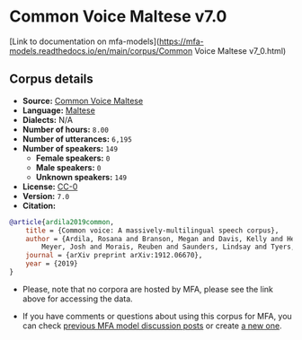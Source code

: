 
# Common Voice Maltese v7.0

[Link to documentation on mfa-models](https://mfa-models.readthedocs.io/en/main/corpus/Common Voice Maltese v7_0.html)

## Corpus details

- **Source:** [Common Voice Maltese](https://voice.mozilla.org/en/datasets)
- **Language:** [Maltese](https://en.wikipedia.org/wiki/Maltese_language)
- **Dialects:** N/A
- **Number of hours:** `8.00`
- **Number of utterances:** `6,195`
- **Number of speakers:** `149`
  - **Female speakers:** `0`
  - **Male speakers:** `0`
  - **Unknown speakers:** `149`
- **License:** [CC-0](https://creativecommons.org/publicdomain/zero/1.0/)
- **Version:** `7.0`
- **Citation:**
```bibtex
@article{ardila2019common,
	title = {Common voice: A massively-multilingual speech corpus},
	author = {Ardila, Rosana and Branson, Megan and Davis, Kelly and Henretty, Michael and Kohler, Michael and
		Meyer, Josh and Morais, Reuben and Saunders, Lindsay and Tyers, Francis M and Weber, Gregor},
	journal = {arXiv preprint arXiv:1912.06670},
	year = {2019}
}
```

- Please, note that no corpora are hosted by MFA, please see the link above for accessing the data.

- If you have comments or questions about using this corpus for MFA, you can check [previous MFA model discussion posts](https://github.com/MontrealCorpusTools/mfa-models/discussions?discussions_q=Common+Voice+Maltese+v7.0) or create [a new one](https://github.com/MontrealCorpusTools/mfa-models/discussions/new).
